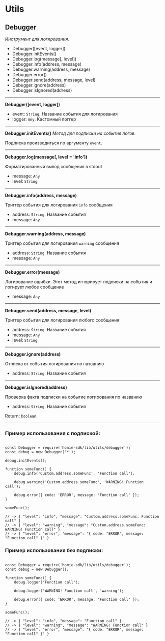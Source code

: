 # Utils

## Debugger
*Инструмент для логирования.*
- Debugger([event, logger])
- Debugger.initEvents()
- Debugger.log(message[, level])
- Debugger.info(address, message)
- Debugger.warning(address, message)
- Debugger.error()
- Debugger.send(address, message, level)
- Debugger.ignore(address)
- Debugger.isIgnored(address)

***

**Debugger([event, logger])**

- event: `String`. Название события для логирования
- logger: `Any`. Кастомный логгер

***

**Debugger.initEvents()**
*Метод для подписки на события логов.*

Подписка производиться по аргументу `event`.

***

**Debugger.log(message[, level = 'info'])**

Форматированный вывод сообщения в stdout

- message: `Any`
- level: `String`

***

**Debugger.info(address, message)**

Триггер события для логирования `info` сообщения

- address: `String`. Название события
- message: `Any`

***

**Debugger.warning(address, message)**

Триггер события для логирования `warning` сообщения

- address: `String`. Название события
- message: `Any`

***

**Debugger.error(message)**

Логирование ошибки. Этот метод игнорирует подписки на события и логирует любое сообщение

- message: `Any`

***

**Debugger.send(address, message, level)**

Триггер события для логирования любого сообщения

- address: `String`. Название события
- message: `Any`
- level: `String`

***

**Debugger.ignore(address)**

Отписка от события логирования по названию

- address: `String`. Название события

***

**Debugger.isIgnored(address)**

Проверка факта подписки на событие логирования по названию

- address: `String`. Название события

Return: `boolean`

***


### Пример использования с подпиской:
```

const Debugger = require('homie-sdk/lib/utils/debugger');
const debug = new Debugger('*');

debug.initEvents();

function someFunc() {
    debug.info('Custom.address.someFunc', 'Function call');

    debug.warning('Custom.address.someFunc', 'WARNING! Function call');

    debug.error({ code: 'ERROR', message: 'Function call' });
}

someFunc();

// -> { "level": "info", "message": "Custom.address.someFunc: Function call" }
// -> { "level": "warning", "message": "Custom.address.someFunc: WARNING! Function call" }
// -> { "level": "error", "message": "{ code: "ERROR", message: "Function call" }" }
```

### Пример использования без подписки:
```

const Debugger = require('homie-sdk/lib/utils/debugger');
const debug = new Debugger();

function someFunc() {
    debug.logger('Function call');

    debug.logger('WARNING! Function call', 'warning');

    debug.error({ code: 'ERROR', message: 'Function call' });
}

someFunc();

// -> { "level": "info", "message": "Function call" }
// -> { "level": "warning", "message": "WARNING! Function call" }
// -> { "level": "error", "message": "{ code: "ERROR", message: "Function call" }" }
```